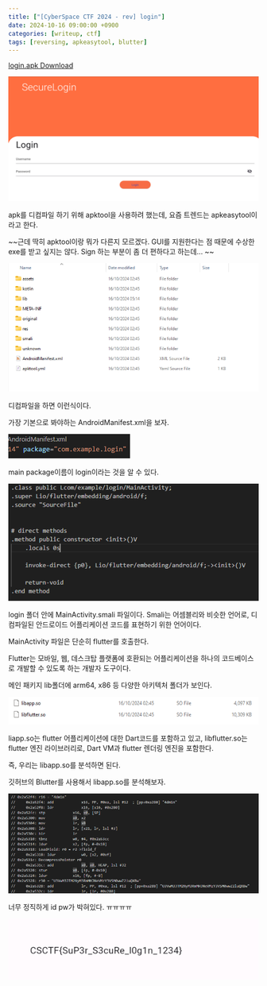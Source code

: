 ```yaml
---
title: ["[CyberSpace CTF 2024 - rev] login"]
date: 2024-10-16 09:00:00 +0900
categories: [writeup, ctf]
tags: [reversing, apkeasytool, blutter]
---
```


<a href="/assets/bin/ctf/login/login.apk" download>login.apk Download</a>  

![](assets/img/writeup/ctf/login_writeup/ZH3VhJ2J1L5r7U5pwvy7vSoKccgr0TNg0Vujij0nUFQ=.png)

apk를 디컴파일 하기 위해 apktool을 사용하려 했는데, 요즘 트렌드는 apkeasytool이라고 한다.  

~~근데 딱히 apktool이랑 뭐가 다른지 모르겠다. GUI를 지원한다는 점 때문에 수상한 exe를 받고 싶지는 않다. Sign 하는 부분이 좀 더 편하다고 하는데... ~~

![](assets/img/writeup/ctf/login_writeup/sdQIlTf-ELPdDRbdA0eYLUcFNwPWsu6zCsaff7Us2Lg=.png)

디컴파일을 하면 이런식이다.

가장 기본으로 봐야하는 AndroidManifest.xml을 보자.

![](assets/img/writeup/ctf/login_writeup/AFQ3Mw2KXWww2hjbTtxkq_caRikLbsnlwt4VF3lYTEU=.png)

main package이름이 login이라는 것을 알 수 있다.

![](assets/img/writeup/ctf/login_writeup/WkpdTIJKxODQVFH1tW-18MJqp4r2eVgzAYWosISZmLs=.png)

login 폴더 안에 MainActivity.smali 파일이다. Smali는 어셈블리와 비슷한 언어로, 디컴파일된 안드로이드 어플리케이션 코드를 표현하기 위한 언어이다. 

MainActivity 파일은 단순히 flutter를 호출한다.

Flutter는 모바일, 웹, 데스크탑 플랫폼에 호환되는 어플리케이션을 하나의 코드베이스로 개발할 수 있도록 하는 개발자 도구이다. 

메인 패키지 lib폴더에 arm64, x86 등 다양한 아키텍처 폴더가 보인다.

![](assets/img/writeup/ctf/login_writeup/ywvkIIL-IbCsQ5HYkKS2yb85vk9M3WMYkeDgTh4SYO8=.png)

liapp.so는 flutter 어플리케이션에 대한 Dart코드를 포함하고 있고, libflutter.so는 flutter 엔진 라이브러리로, Dart VM과 flutter 렌더링 엔진을 포함한다.

즉, 우리는 libapp.so를 분석하면 된다.

깃허브의 Blutter를 사용해서 libapp.so를 분석해보자.

![](assets/img/writeup/ctf/login_writeup/vDimnulxgLpYMKDOK3MBRS1x55y_NRU08meAVOsno4A=.png)

너무 정직하게 id pw가 박혀있다. ㅠㅠㅠㅠ

![](assets/img/writeup/ctf/login_writeup/pf_NJdvURM0psCFPZ7ja2aFqJGJ1c09rKSqZzaD-ZFw=.png)
